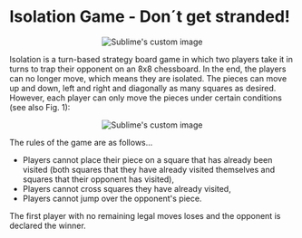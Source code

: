 # Isolation Game - Don´t get stranded!

<p align="center">
  <img src="https://github.com/auroOra3/Isolation-Game/assets/75941646/b9112901-0cb4-4131-9dc1-7a75e7477e58" alt="Sublime's custom image"/>
</p>

Isolation is a turn-based strategy board game in which two players take it in turns to trap their opponent on an 8x8 chessboard. In the end, the players can no longer move, which means they are isolated. The pieces can move up and down, left and right and diagonally as many squares as desired. However, each player can only move the pieces under certain conditions (see also Fig. 1):

<p align="center">
  <img src="https://github.com/awesom-Oo/Isolation-Game/assets/75941646/67d2b628-b4cd-4e7a-9b38-1b03f6a7a966" alt="Sublime's custom image"/>
</p>

The rules of the game are as follows...

- Players cannot place their piece on a square that has already been visited (both squares that they have already visited themselves and squares that their opponent has visited), 
- Players cannot cross squares they have already visited, 
- Players cannot jump over the opponent's piece. 

The first player with no remaining legal moves loses and the opponent is declared the winner.
